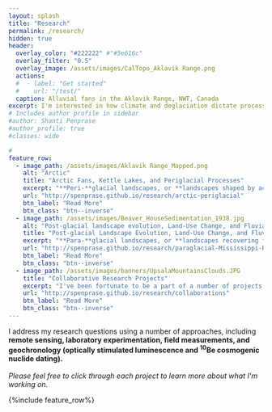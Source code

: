 ```yaml
---
layout: splash
title: "Research"
permalink: /research/
hidden: true
header:
  overlay_color: "#222222" #"#5e616c"
  overlay_filter: "0.5"
  overlay_image: /assets/images/CalTopo_Aklavik Range.png
  actions:
  #  - label: "Get started"
  #    url: "/test/"
  caption: Alluvial fans in the Aklavik Range, NWT, Canada
excerpt: I'm interested in how climate and deglaciation dictate process and morphology of landscapes across timescales, from thousand-year deglacial climate change to modern, anthropogenic shifts.
# Includes author profile in sidebar
#author: Shanti Penprase
#author_profile: true
#classes: wide

# 
feature_row:
  - image_path: /assets/images/Aklavik Range_Mapped.png
    alt: "Arctic"
    title: "Arctic Fans, Kettle Lakes, and Periglacial Processes"
    excerpt: "**Peri-**glacial landscapes, or **landscapes shaped by active freeze-thaw processes** and in proximity to glaciers, are the first phase of processes that change the landscape following glaciation. This work focuses on two major landforms found in cold regions: alluvial fans and kettle lakes."
    url: "http://spenprase.github.io/research/arctic-periglacial"
    btn_label: "Read More"
    btn_class: "btn--inverse"  
  - image_path: /assets/images/Beaver_HouseSedimentation_1938.jpg
    alt: "Post-glacial landscape evolution, Land-Use Change, and Fluvial Systems"
    title: "Post-glacial Landscape Evolution, Land-Use Change, and Fluvial Systems"
    excerpt: "**Para-**glacial landscapes, or **landscapes recovering from the impacts of glaciation following retreat**, can still be shaped by glacially-driven processes thousands of years after ice retreat. In the Upper Mississippi River Valley, I address questions spanning from the Last Glacial Maximum to Euro-American settlement to understand how river systems are shaped by changes in climate, erosion rate, and post-glacial processes."
    url: "http://spenprase.github.io/research/paraglacial-Mississippi-River"
    btn_label: "Read More"
    btn_class: "btn--inverse"
  - image_path: /assets/images/banners/UpsalaMountainsClouds.JPG
    title: "Collaborative Research Projects"
    excerpt: "I've been fortunate to be a part of a number of projects led by other scientists, including extensive work on deglaciation in the Southern Patagonian Icefield, Argentina."
    url: "http://spenprase.github.io/research/collaborations"
    btn_label: "Read More"
    btn_class: "btn--inverse"      
---
```

I address my research questions using a number of approaches, including **remote sensing, laboratory experimentation, field measurements, and geochronology (optically stimulated luminescence and <sup>10</sup>Be cosmogenic nuclide dating).**<br><br><i>Please feel free to click through each project to learn more about what I'm working on.</i>

{%include feature_row%}


